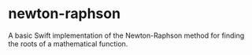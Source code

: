 # newton-raphson
A basic Swift implementation of the Newton-Raphson method for finding the roots of a mathematical function.
